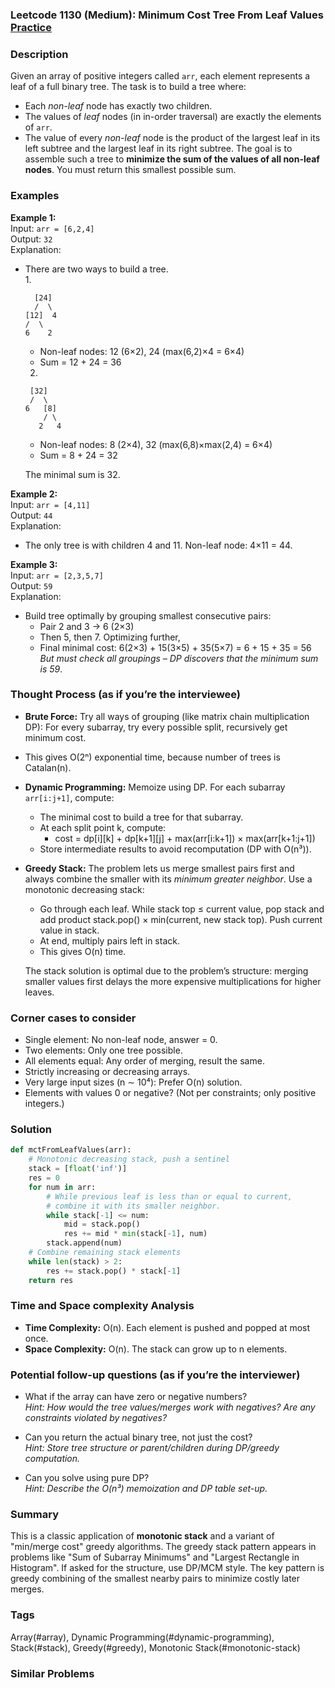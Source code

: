 ### Leetcode 1130 (Medium): Minimum Cost Tree From Leaf Values [Practice](https://leetcode.com/problems/minimum-cost-tree-from-leaf-values)

### Description  
Given an array of positive integers called `arr`, each element represents a leaf of a full binary tree. The task is to build a tree where:
- Each *non-leaf* node has exactly two children.
- The values of *leaf* nodes (in in-order traversal) are exactly the elements of `arr`.
- The value of every *non-leaf* node is the product of the largest leaf in its left subtree and the largest leaf in its right subtree.
The goal is to assemble such a tree to **minimize the sum of the values of all non-leaf nodes**. You must return this smallest possible sum.

### Examples  

**Example 1:**  
Input: `arr = [6,2,4]`  
Output: `32`  
Explanation:  
- There are two ways to build a tree.  
  1.  
    ```
      [24]
      /  \
    [12]  4
    /  \
   6    2
    ```
    - Non-leaf nodes: 12 (6×2), 24 (max(6,2)×4 = 6×4)
    - Sum = 12 + 24 = 36
  2.  
    ```
     [32]
     /  \
    6   [8]
        / \
       2   4
    ```
    - Non-leaf nodes: 8 (2×4), 32 (max(6,8)×max(2,4) = 6×4)
    - Sum = 8 + 24 = 32

  The minimal sum is 32.

**Example 2:**  
Input: `arr = [4,11]`  
Output: `44`  
Explanation:  
- The only tree is  with children 4 and 11. Non-leaf node: 4×11 = 44.

**Example 3:**  
Input: `arr = [2,3,5,7]`  
Output: `59`  
Explanation:  
- Build tree optimally by grouping smallest consecutive pairs:
  - Pair 2 and 3 → 6 (2×3)
  - Then 5, then 7. Optimizing further,
  - Final minimal cost: 6(2×3) + 15(3×5) + 35(5×7) = 6 + 15 + 35 = 56  
  *But must check all groupings – DP discovers that the minimum sum is 59*.

### Thought Process (as if you’re the interviewee)  
- **Brute Force:** Try all ways of grouping (like matrix chain multiplication DP): For every subarray, try every possible split, recursively get minimum cost.
- This gives O(2ⁿ) exponential time, because number of trees is Catalan(n).
- **Dynamic Programming:** Memoize using DP. For each subarray `arr[i:j+1]`, compute:
  - The minimal cost to build a tree for that subarray.
  - At each split point k, compute:
    - cost = dp[i][k] + dp[k+1][j] + max(arr[i:k+1]) × max(arr[k+1:j+1])
  - Store intermediate results to avoid recomputation (DP with O(n³)).
- **Greedy Stack:** The problem lets us merge smallest pairs first and always combine the smaller with its *minimum greater neighbor*. Use a monotonic decreasing stack:
  - Go through each leaf. While stack top ≤ current value, pop stack and add product stack.pop() × min(current, new stack top). Push current value in stack.
  - At end, multiply pairs left in stack.
  - This gives O(n) time.

  The stack solution is optimal due to the problem’s structure: merging smaller values first delays the more expensive multiplications for higher leaves.

### Corner cases to consider  
- Single element: No non-leaf node, answer = 0.
- Two elements: Only one tree possible.
- All elements equal: Any order of merging, result the same.
- Strictly increasing or decreasing arrays.
- Very large input sizes (n ∼ 10⁴): Prefer O(n) solution.
- Elements with values 0 or negative? (Not per constraints; only positive integers.)

### Solution

```python
def mctFromLeafValues(arr):
    # Monotonic decreasing stack, push a sentinel
    stack = [float('inf')]
    res = 0
    for num in arr:
        # While previous leaf is less than or equal to current,
        # combine it with its smaller neighbor.
        while stack[-1] <= num:
            mid = stack.pop()
            res += mid * min(stack[-1], num)
        stack.append(num)
    # Combine remaining stack elements
    while len(stack) > 2:
        res += stack.pop() * stack[-1]
    return res
```

### Time and Space complexity Analysis  

- **Time Complexity:** O(n). Each element is pushed and popped at most once.
- **Space Complexity:** O(n). The stack can grow up to n elements.

### Potential follow-up questions (as if you’re the interviewer)  

- What if the array can have zero or negative numbers?  
  *Hint: How would the tree values/merges work with negatives? Are any constraints violated by negatives?*

- Can you return the actual binary tree, not just the cost?  
  *Hint: Store tree structure or parent/children during DP/greedy computation.*

- Can you solve using pure DP?  
  *Hint: Describe the O(n³) memoization and DP table set-up.*

### Summary
This is a classic application of **monotonic stack** and a variant of "min/merge cost" greedy algorithms. The greedy stack pattern appears in problems like "Sum of Subarray Minimums" and "Largest Rectangle in Histogram". If asked for the structure, use DP/MCM style. The key pattern is greedy combining of the smallest nearby pairs to minimize costly later merges.

### Tags
Array(#array), Dynamic Programming(#dynamic-programming), Stack(#stack), Greedy(#greedy), Monotonic Stack(#monotonic-stack)

### Similar Problems

